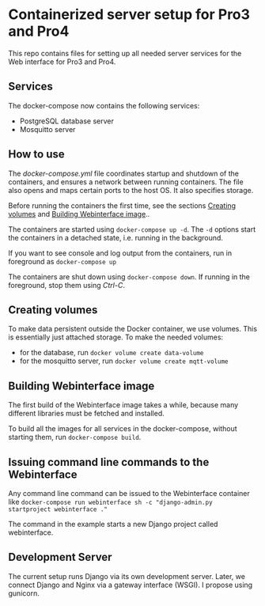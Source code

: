 # Containerized server setup for Pro3 and Pro4

This repo contains files for setting up all needed server services for the Web interface for Pro3 and Pro4.

## Services

The docker-compose now contains the following services:
- PostgreSQL database server
- Mosquitto server

## How to use

The *docker-compose.yml* file coordinates startup and shutdown of the containers, and ensures a network between running containers. The file also opens and maps certain ports to the host OS. It also specifies storage.

Before running the containers the first time, see the sections [Creating volumes](#Creating-volumes) and [Building Webinterface image](#Building-Webinterface-image)..

The containers are started using `docker-compose up -d`. The `-d` options start the containers in a detached state, i.e. running in the background.

If you want to see console and log output from the containers, run in foreground as `docker-compose up`

The containers are shut down using `docker-compose down`. If running in the foreground, stop them using *Ctrl-C*.

## Creating volumes

To make data persistent outside the Docker container, we use volumes. This is essentially just attached storage. 
To make the needed volumes:
- for the database, run `docker volume create data-volume`
- for the mosquitto server, run `docker volume create mqtt-volume`

## Building Webinterface image

The first build of the Webinterface image takes a while, because many different libraries must be fetched and installed.

To build all the images for all services in the docker-compose, without starting them, run `docker-compose build`.

## Issuing command line commands to the Webinterface

Any command line command can be issued to the Webinterface container like `docker-compose run webinterface sh -c "django-admin.py startproject webinterface ."`

The command in the example starts a new Django project called webinterface.

## Development Server

The current setup runs Django via its own development server. Later, we connect Django and Nginx via a gateway interface (WSGI). I propose using gunicorn.

